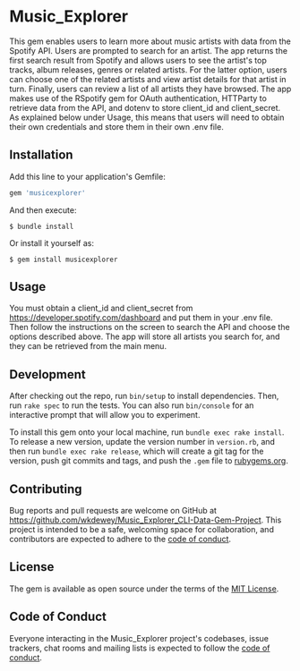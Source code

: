 # Music_Explorer

This gem enables users to learn more about music artists with data from the Spotify API. Users are prompted to search for an artist. The app returns the first search result from Spotify and allows users to see the artist's top tracks, album releases, genres or related artists. For the latter option, users can choose one of the related artists and view artist details for that artist in turn. Finally, users can review a list of all artists they have browsed. The app makes use of the RSpotify gem for OAuth authentication, HTTParty to retrieve data from the API, and dotenv to store client_id and client_secret. As explained below under Usage, this means that users will need to obtain their own credentials and store them in their own .env file.

## Installation

Add this line to your application's Gemfile:

```ruby
gem 'musicexplorer'
```

And then execute:

    $ bundle install

Or install it yourself as:

    $ gem install musicexplorer

## Usage

You must obtain a client_id and client_secret from https://developer.spotify.com/dashboard and put them in your .env file. Then follow the instructions on the screen to search the API and choose the options described above. The app will store all artists you search for, and they can be retrieved from the main menu.

## Development

After checking out the repo, run `bin/setup` to install dependencies. Then, run `rake spec` to run the tests. You can also run `bin/console` for an interactive prompt that will allow you to experiment.

To install this gem onto your local machine, run `bundle exec rake install`. To release a new version, update the version number in `version.rb`, and then run `bundle exec rake release`, which will create a git tag for the version, push git commits and tags, and push the `.gem` file to [rubygems.org](https://rubygems.org).

## Contributing

Bug reports and pull requests are welcome on GitHub at https://github.com/wkdewey/Music_Explorer_CLI-Data-Gem-Project. This project is intended to be a safe, welcoming space for collaboration, and contributors are expected to adhere to the [code of conduct](https://github.com/wkdewey/Music_Explorer_CLI-Data-Gem-Project/blob/master/CODE_OF_CONDUCT.md).

## License

The gem is available as open source under the terms of the [MIT License](https://opensource.org/licenses/MIT).

## Code of Conduct

Everyone interacting in the Music_Explorer project's codebases, issue trackers, chat rooms and mailing lists is expected to follow the [code of conduct](https://github.com/wkdewey/Music_Explorer_CLI-Data-Gem-Project/blob/master/CODE_OF_CONDUCT.md).
